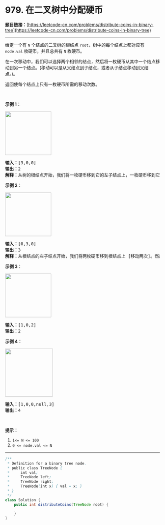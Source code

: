 # 979. 在二叉树中分配硬币

**题目链接：**[https://leetcode-cn.com/problems/distribute-coins-in-binary-tree](https://leetcode-cn.com/problems/distribute-coins-in-binary-tree)

---

<div class="content__1Y2H">
 <div class="notranslate">
  <p>给定一个有 <code>N</code> 个结点的二叉树的根结点 <code>root</code>，树中的每个结点上都对应有 <code>node.val</code> 枚硬币，并且总共有 <code>N</code> 枚硬币。</p> 
  <p>在一次移动中，我们可以选择两个相邻的结点，然后将一枚硬币从其中一个结点移动到另一个结点。(移动可以是从父结点到子结点，或者从子结点移动到父结点。)。</p> 
  <p>返回使每个结点上只有一枚硬币所需的移动次数。</p> 
  <p>&nbsp;</p> 
  <p><strong>示例 1：</strong></p> 
  <p><strong><img style="height: 142px; width: 150px;" src="/aliyun-lc-upload/uploads/2019/01/19/tree1.png" alt=""></strong></p> 
  <pre class="language-text"><strong>输入：</strong>[3,0,0]
<strong>输出：</strong>2
<strong>解释：</strong>从树的根结点开始，我们将一枚硬币移到它的左子结点上，一枚硬币移到它的右子结点上。
</pre> 
  <p><strong>示例 2：</strong></p> 
  <p><strong><img style="height: 142px; width: 150px;" src="/aliyun-lc-upload/uploads/2019/01/19/tree2.png" alt=""></strong></p> 
  <pre class="language-text"><strong>输入：</strong>[0,3,0]
<strong>输出：</strong>3
<strong>解释：</strong>从根结点的左子结点开始，我们将两枚硬币移到根结点上 [移动两次]。然后，我们把一枚硬币从根结点移到右子结点上。
</pre> 
  <p><strong>示例 3：</strong></p> 
  <p><strong><img style="height: 142px; width: 150px;" src="/aliyun-lc-upload/uploads/2019/01/19/tree3.png" alt=""></strong></p> 
  <pre class="language-text"><strong>输入：</strong>[1,0,2]
<strong>输出：</strong>2
</pre> 
  <p><strong>示例 4：</strong></p> 
  <p><strong><img style="height: 156px; width: 155px;" src="/aliyun-lc-upload/uploads/2019/01/19/tree4.png" alt=""></strong></p> 
  <pre class="language-text"><strong>输入：</strong>[1,0,0,null,3]
<strong>输出：</strong>4
</pre> 
  <p>&nbsp;</p> 
  <p><strong>提示：</strong></p> 
  <ol> 
   <li><code>1&lt;= N &lt;= 100</code></li> 
   <li><code>0 &lt;= node.val &lt;= N</code></li> 
  </ol> 
 </div>
</div>

---

```java
/**
 * Definition for a binary tree node.
 * public class TreeNode {
 *     int val;
 *     TreeNode left;
 *     TreeNode right;
 *     TreeNode(int x) { val = x; }
 * }
 */
class Solution {
    public int distributeCoins(TreeNode root) {
        
    }
}
```